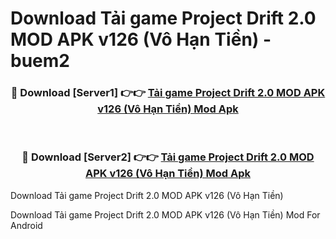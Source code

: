 # Download Tải game Project Drift 2.0 MOD APK v126 (Vô Hạn Tiền) - buem2


<div align="center">
<h3>🔴 Download [Server1] 👉👉 <a href="https://apk-comot.site?title=Tải_game_Project_Drift_2.0_MOD_APK_v126_(Vô_Hạn_Tiền)">Tải game Project Drift 2.0 MOD APK v126 (Vô Hạn Tiền) Mod Apk</a></h3><br>
<h3>🔴 Download [Server2] 👉👉 <a href="https://apk-comot.site?title=Tải_game_Project_Drift_2.0_MOD_APK_v126_(Vô_Hạn_Tiền)">Tải game Project Drift 2.0 MOD APK v126 (Vô Hạn Tiền) Mod Apk</a></h3>
</div>



Download Tải game Project Drift 2.0 MOD APK v126 (Vô Hạn Tiền) 

Download Tải game Project Drift 2.0 MOD APK v126 (Vô Hạn Tiền) Mod For Android